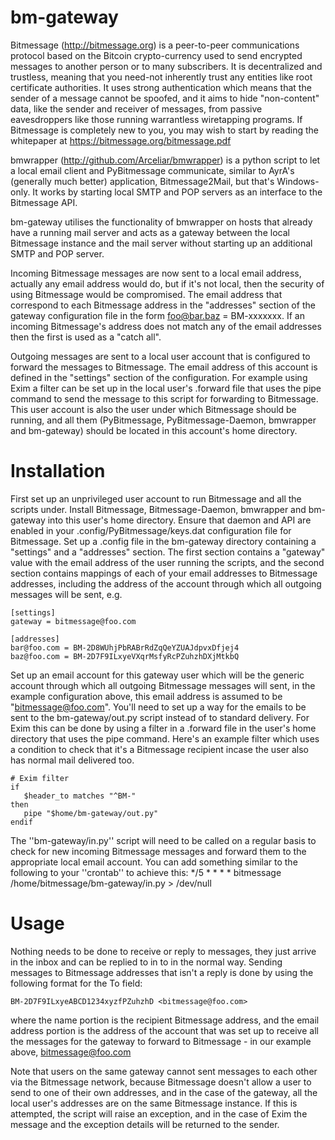 bm-gateway
==========

Bitmessage (http://bitmessage.org) is a peer-to-peer communications protocol based on the Bitcoin crypto-currency used to send encrypted messages to another person or to many subscribers. It is decentralized and trustless, meaning that you need-not inherently trust any entities like root certificate authorities. It uses strong authentication which means that the sender of a message cannot be spoofed, and it aims to hide "non-content" data, like the sender and receiver of messages, from passive eavesdroppers like those running warrantless wiretapping programs. If Bitmessage is completely new to you, you may wish to start by reading the whitepaper at https://bitmessage.org/bitmessage.pdf

bmwrapper (http://github.com/Arceliar/bmwrapper) is a python script to let a local email client and PyBitmessage communicate, similar to AyrA's (generally much better) application, ﻿Bitmessage2Mail, but that's Windows-only. It works by starting local SMTP and POP servers as an interface to the Bitmessage API.

bm-gateway utilises the functionality of bmwrapper on hosts that already have a running mail server and acts as a gateway between the local Bitmessage instance and the mail server without starting up an additional SMTP and POP server.

Incoming Bitmessage messages are now sent to a local email address, actually any email address would do, but if it's not local, then the security of using Bitmessage would be compromised. The email address that correspond to each Bitmessage address in the "addresses" section of the gateway configuration file in the form foo@bar.baz = BM-xxxxxxx. If an incoming Bitmessage's address does not match any of the email addresses then the first is used as a "catch all".

Outgoing messages are sent to a local user account that is configured to forward the messages to Bitmessage. The email address of this account is defined in the "settings" section of the configuration. For example using Exim a filter can be set up in the local user's .forward file that uses the pipe command to send the message to this script for forwarding to Bitmessage. This user account is also the user under which Bitmessage should be running, and all them (PyBitmessage, PyBitmessage-Daemon, bmwrapper and bm-gateway) should be located in this account's home directory.

Installation
============
First set up an unprivileged user account to run Bitmessage and all the scripts under. Install Bitmessage, Bitmessage-Daemon, bmwrapper and bm-gateway into this user's home directory. Ensure that daemon and API are enabled in your .config/PyBitmessage/keys.dat configuration file for Bitmessage. Set up a .config file in the bm-gateway directory containing a "settings" and a "addresses" section. The first section contains a "gateway" value with the email address of the user running the scripts, and the second section contains mappings of each of your email addresses to Bitmessage addresses, including the address of the account through which all outgoing messages will be sent, e.g.

```
[settings]
gateway = bitmessage@foo.com

[addresses]
bar@foo.com = BM-2D8WUhjPbRABrRdZqQeYZUAJdpvxDfjej4
baz@foo.com = BM-2D7F9ILxyeVXqrMsfyRcPZuhzhDXjMtkbQ
```
Set up an email account for this gateway user which will be the generic account through which all outgoing Bitmessage messages will sent, in the example configuration above, this email address is assumed to be "bitmessage@foo.com". You'll need to set up a way for the emails to be sent to the bm-gateway/out.py script instead of to standard delivery. For Exim this can be done by using a filter in a .forward file in the user's home directory that uses the pipe command. Here's an example filter which uses a condition to check that it's a Bitmessage recipient incase the user also has normal mail delivered too.

```
# Exim filter
if
   $header_to matches "^BM-"
then
   pipe "$home/bm-gateway/out.py"
endif
```
The ''bm-gateway/in.py'' script will need to be called on a regular basis to check for new incoming Bitmessage messages and forward them to the appropriate local email account. You can add something similar to the following to your ''crontab'' to achieve this:
	*/5 * * * * bitmessage /home/bitmessage/bm-gateway/in.py > /dev/null

Usage
=====
Nothing needs to be done to receive or reply to messages, they just arrive in the inbox and can be replied to in to in the normal way. Sending messages to Bitmessage addresses that isn't a reply is done by using the following format for the To field:

```
BM-2D7F9ILxyeABCD1234xyzfPZuhzhD <bitmessage@foo.com>
```
where the name portion is the recipient Bitmessage address, and the email address portion is the address of the account that was set up to receive all the messages for the gateway to forward to Bitmessage - in our example above, bitmessage@foo.com

Note that users on the same gateway cannot sent messages to each other via the Bitmessage network, because Bitmessage doesn't allow a user to send to one of their own addresses, and in the case of the gateway, all the local user's addresses are on the same Bitmessage instance. If this is attempted, the script will raise an exception, and in the case of Exim the message and the exception details will be returned to the sender.
